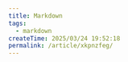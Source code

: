 ```yaml
---
title: Markdown
tags:
  - markdown
createTime: 2025/03/24 19:52:18
permalink: /article/xkpnzfeg/
---
```




